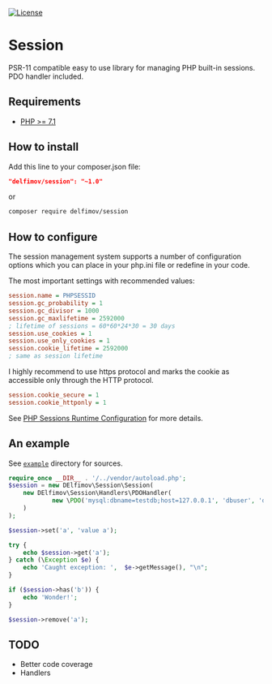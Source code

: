 [![License](https://img.shields.io/badge/license-MIT-blue.svg)](https://github.com/delfimov/GDImage/blob/master/LICENSE)

# Session

PSR-11 compatible easy to use library for managing PHP built-in sessions. PDO handler included.

## Requirements

 * [PHP >= 7.1](http://www.php.net/)

## How to install

Add this line to your composer.json file:

```json
"delfimov/session": "~1.0"
```

or

```sh
composer require delfimov/session
```

## How to configure

The session management system supports a number of configuration options 
which you can place in your php.ini file or redefine in your code.

The most important settings with recommended values:

```ini
session.name = PHPSESSID
session.gc_probability = 1
session.gc_divisor = 1000
session.gc_maxlifetime = 2592000
; lifetime of sessions = 60*60*24*30 = 30 days
session.use_cookies = 1
session.use_only_cookies = 1
session.cookie_lifetime = 2592000
; same as session lifetime
```

I highly recommend to use https protocol and marks the cookie as accessible 
only through the HTTP protocol.

```ini
session.cookie_secure = 1
session.cookie_httponly = 1
```

See [PHP Sessions Runtime Configuration](https://secure.php.net/manual/en/session.configuration.php) 
for more details.

## An example

See [`example`](example) directory for sources.


```php
require_once __DIR__ . '/../vendor/autoload.php';
$session = new DElfimov\Session\Session(
    new DElfimov\Session\Handlers\PDOHandler(
            new \PDO('mysql:dbname=testdb;host=127.0.0.1', 'dbuser', 'dbpass')
    )
);

$session->set('a', 'value a');

try {
    echo $session->get('a');
} catch (\Exception $e) {
    echo 'Caught exception: ',  $e->getMessage(), "\n";
}

if ($session->has('b')) {
    echo 'Wonder!';
}

$session->remove('a');

```

## TODO

 * Better code coverage
 * Handlers 
 